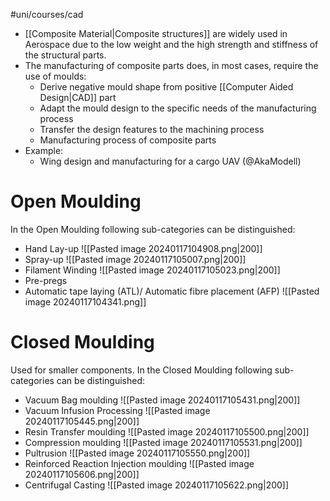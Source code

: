 #uni/courses/cad 

- [[Composite Material|Composite structures]] are widely used in Aerospace due to the low weight and the high strength and stiffness of the structural parts.
- The manufacturing of composite parts does, in most cases, require the use of moulds:
	- Derive negative mould shape from positive [[Computer Aided Design|CAD]] part
	- Adapt the mould design to the specific needs of the manufacturing process
	- Transfer the design features to the machining process
	- Manufacturing process of composite parts
- Example:
	- Wing design and manufacturing for a cargo UAV (@AkaModell)

# Open Moulding

In the Open Moulding following sub-categories can be distinguished:
- Hand Lay-up
  ![[Pasted image 20240117104908.png|200]]
- Spray-up
  ![[Pasted image 20240117105007.png|200]]
- Filament Winding
  ![[Pasted image 20240117105023.png|200]]
- Pre-pregs
- Automatic tape laying (ATL)/ Automatic fibre placement (AFP)
![[Pasted image 20240117104341.png]]

# Closed Moulding

Used for smaller components. In the Closed Moulding following sub-categories can be distinguished:
- Vacuum Bag moulding
  ![[Pasted image 20240117105431.png|200]]
- Vacuum Infusion Processing
  ![[Pasted image 20240117105445.png|200]]
- Resin Transfer moulding
  ![[Pasted image 20240117105500.png|200]]
- Compression moulding
  ![[Pasted image 20240117105531.png|200]]
- Pultrusion
  ![[Pasted image 20240117105550.png|200]]
- Reinforced Reaction Injection moulding
  ![[Pasted image 20240117105606.png|200]]
- Centrifugal Casting
  ![[Pasted image 20240117105622.png|200]]

